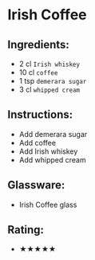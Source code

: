 # Irish Coffee

## Ingredients:
- 2 cl `Irish whiskey`
- 10 cl `coffee`
- 1 tsp `demerara sugar`
- 3 cl `whipped cream`

## Instructions:
- Add demerara sugar
- Add coffee
- Add Irish whiskey
- Add whipped cream

## Glassware:
- Irish Coffee glass

## Rating:
- ★★★★★